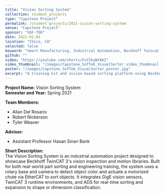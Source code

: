 ```yaml
---
title: "Vision Sorting System"
collection: student_projects
type: "Capstone Project"
permalink: /student-projects/2021-vision-sorting-system
venue: "Capstone Project"
sponsor: "SOF-TEK"
date: 2021-01-01
location: "Chico, CA"
selected: false
keyword: "Smart Manufacturing, Industrial Automation, Beckhoff Twincat, Computer Vision, EtherCAT"
github: ""
video: "https://youtube.com/shorts/FuYIkyWYAKI"
video_thumbnail: "/images/Capstone_SofTek_VisualSorter_video_thumbnail.jpg"
poster: "/images/Capstone_SofTek_VisualSorter_poster.jpg"
excerpt: "A training kit and vision-based sorting platform using Beckhoff TwinCAT 3 and EtherCAT to demonstrate industrial automation and color-based part selection for engineering education and manufacturing use."
---
```


**Project Name:** Vision Sorting System  
**Semester and Year:** Spring 2021

**Team Members:**
- Allan Del Rosario
- Robert Nickerson
- Tyler Weaver

**Advisor:**
- Assistant Professor Hasan Sinan Bank

**Short Description:**  
The Vision Sorting System is an industrial automation project designed to showcase Beckhoff TwinCAT 3's vision inspection and motion libraries. Built for both real-world part sorting and engineering training, the system uses a rotary base and camera to detect object color and actuate a motorized chute via EtherCAT to sort objects. It integrates GigE vision sensors, TwinCAT 3 runtime environments, and ADS for real-time sorting and expansion to shape or dimension classification.
